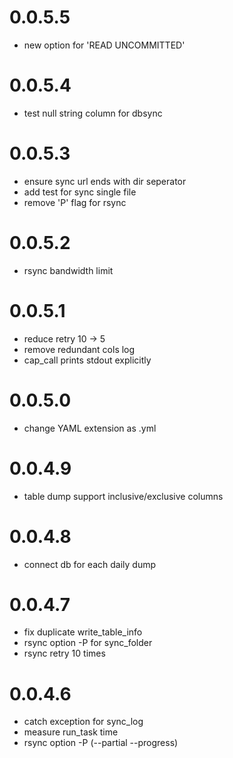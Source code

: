 0.0.5.5
=======
- new option for 'READ UNCOMMITTED'

0.0.5.4
=======
- test null string column for dbsync

0.0.5.3
=======
- ensure sync url ends with dir seperator
- add test for sync single file
- remove 'P' flag for rsync

0.0.5.2
=======
- rsync bandwidth limit

0.0.5.1
=======
- reduce retry 10 -> 5
- remove redundant cols log
- cap_call prints stdout explicitly

0.0.5.0
=======
- change YAML extension as .yml

0.0.4.9
=======
- table dump support inclusive/exclusive columns

0.0.4.8
=======
- connect db for each daily dump

0.0.4.7
=======
- fix duplicate write_table_info
- rsync option -P for sync_folder
- rsync retry 10 times

0.0.4.6
=======
- catch exception for sync_log
- measure run_task time
- rsync option -P (--partial --progress)
